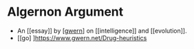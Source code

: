 # Algernon Argument

- An [[essay]] by [[gwern]] on [[intelligence]] and [[evolution]].
- [[go] ]https://www.gwern.net/Drug-heuristics


[//begin]: # "Autogenerated link references for markdown compatibility"
[gwern]: gwern "Gwern"
[//end]: # "Autogenerated link references"